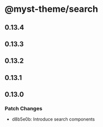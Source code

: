 # @myst-theme/search

## 0.13.4

## 0.13.3

## 0.13.2

## 0.13.1

## 0.13.0

### Patch Changes

- d8b5e0b: Introduce search components
